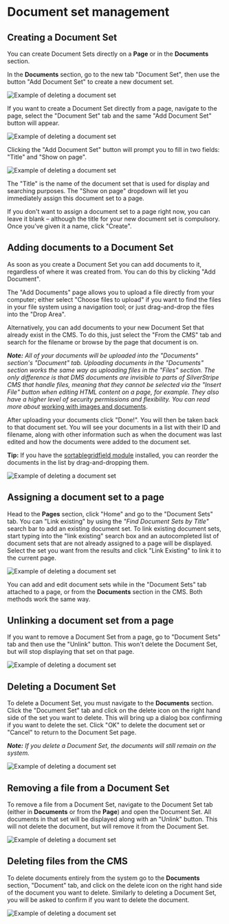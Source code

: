 # Document set management

## Creating a Document Set

You can create Document Sets directly on a **Page** or in the **Documents** section.

In the **Documents** section, go to the new tab "Document Set", then use the button "Add Document Set" to create a new document set.

![Example of deleting a document set](_images/document_section.png)

If you want to create a Document Set directly from a page, navigate to the page, select the "Document Set" tab and the same "Add Document Set" button will appear.

![Example of deleting a document set](_images/pages_section.png)

Clicking the "Add Document Set" button will prompt you to fill in two fields: "Title" and "Show on page".

![Example of deleting a document set](_images/document_set.png)

The "Title" is the name of the document set that is used for display and searching purposes. The "Show on page" dropdown will let you immediately assign this document set to a page.

If you don't want to assign a document set to a page right now, you can leave it blank – although the title for your new document set is compulsory. Once you’ve given it a name, click "Create".

## Adding documents to a Document Set

As soon as you create a Document Set you can add documents to it, regardless of where it was created from. You can do this by clicking "Add Document".

The "Add Documents" page allows you to upload a file directly from your computer; either select "Choose files to upload" if you want to find the files in your file system using a navigation tool; or just drag-and-drop the files into the "Drop Area".

Alternatively, you can add documents to your new Document Set that already exist in the CMS. To do this, just select the "From the CMS" tab and search for the filename or browse by the page that document is on.

_**Note:** All of your documents will be uploaded into the "Documents" section's "Document" tab. Uploading documents in the "Documents" section works the same way as uploading files in the "Files" section. The only difference is that DMS documents are invisible to parts of SilverStripe CMS that handle files, meaning that they cannot be selected via the "Insert File" button when editing HTML content on a page, for example. They also have a higher level of security permissions and flexibility. You can read more about_ [working with images and documents](https://userhelp.silverstripe.org/en/creating_pages_and_content/creating_and_editing_content/working_with_images_and_documents/).

After uploading your documents click "Done!". You will then be taken back to that document set. You will see your documents in a list with their ID and filename, along with other information such as when the document was last edited and how the documents were added to the document set.

**Tip:** If you have the [sortablegridfield module](http://addons.silverstripe.org/add-ons/undefinedoffset/sortablegridfield) installed, you can reorder the documents in the list by drag-and-dropping them.

![Example of deleting a document set](_images/sortablegridfield.png)

## Assigning a document set to a page

Head to the **Pages** section, click "Home" and go to the "Document Sets" tab. You can "Link existing" by using the _"Find Document Sets by Title"_ search bar to add an existing document set. To link existing document sets, start typing into the "link existing" search box and an autocompleted list of document sets that are not already assigned to a page will be displayed. Select the set you want from the results and click "Link Existing" to link it to the current page.

![Example of deleting a document set](_images/link_existing.png)

You can add and edit document sets while in the "Document Sets" tab attached to a page, or from the **Documents** section in the CMS. Both methods work the same way.

## Unlinking a document set from a page

If you want to remove a Document Set from a page, go to "Document Sets" tab and then use the "Unlink" button. This won't delete the Document Set, but will stop displaying that set on that page.

![Example of deleting a document set](_images/unlink_doc_set.png)

## Deleting a Document Set

To delete a Document Set, you must navigate to the **Documents** section. Click the "Document Set" tab and click on the delete icon on the right hand side of the set you want to delete. This will bring up a dialog box confirming if you want to delete the set. Click "OK" to delete the document set or "Cancel" to return to the Document Set page.

_**Note:** If you delete a Document Set, the documents will still remain on the system._

![Example of deleting a document set](_images/delete_doc_set.png)

## Removing a file from a Document Set

To remove a file from a Document Set, navigate to the Document Set tab (either in **Documents** or from the **Page**) and open the Document Set. All documents in that set will be displayed along with an "Unlink" button. This will not delete the document, but will remove it from the Document Set.

![Example of deleting a document set](_images/unlink_doc_from_set.png)

## Deleting files from the CMS

To delete documents entirely from the system go to the **Documents** section, "Document" tab, and click on the delete icon on the right hand side of the document you want to delete. Similarly to deleting a Document Set, you will be asked to confirm if you want to delete the document.

![Example of deleting a document set](_images/delete_doc_from_system.png)

